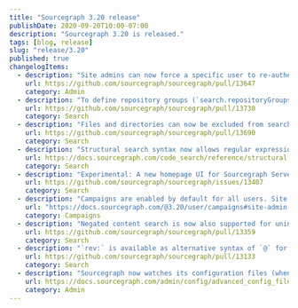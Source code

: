 ```yaml
---
title: "Sourcegraph 3.20 release"
publishDate: 2020-09-20T10:00-07:00
description: "Sourcegraph 3.20 is released."
tags: [blog, release]
slug: "release/3.20"
published: true
changelogItems:
  - description: "Site admins can now force a specific user to re-authenticate on their next request or visit."
    url: https://github.com/sourcegraph/sourcegraph/pull/13647
    category: Admin
  - description: "To define repository groups (`search.repositoryGroups` in global, org, or user settings), you can now specify regular expressions in addition to single repository names."
    url: https://github.com/sourcegraph/sourcegraph/pull/13730
    category: Search
  - description: "Files and directories can now be excluded from search by adding the file `.sourcegraph/ignore` to the root directory of a repository."
    url: https://github.com/sourcegraph/sourcegraph/pull/13690
    category: Search
  - description: "Structural search syntax now allows regular expressions in patterns. Also, `...` can now be used in place of `:[_]`."
    url: https://docs.sourcegraph.com/code_search/reference/structural
    category: Search
  - description: "Experimental: A new homepage UI for Sourcegraph Server shows the user their recent searches, repositories, files, and saved searches. It can be enabled with `experimentalFeatures.showEnterpriseHomePanels`."
    url: https://github.com/sourcegraph/sourcegraph/issues/13407
    category: Search
  - description: "Campaigns are enabled by default for all users. Site admins may view and create campaigns; everyone else may only view campaigns."
    url: "https://docs.sourcegraph.com/@3.20/user/campaigns#site-admin-configuration-for-campaigns"
    category: Campaigns
  - description: "Negated content search is now also supported for unindexed repositories. Previously it was only supported for indexed repositories."
    url: https://github.com/sourcegraph/sourcegraph/pull/13359
    category: Search
  - description: "`rev:` is available as alternative syntax of `@` for searching revisions instead of the default branch"
    url: https://github.com/sourcegraph/sourcegraph/pull/13133
    category: Search
  - description: "Sourcegraph now watches its configuration files (when using external files) and automatically applies the changes to Sourcegraph's configuration when they change. For example, this allows Sourcegraph to detect when a Kubernetes ConfigMap changes."
    url: https://docs.sourcegraph.com/admin/config/advanced_config_file
    category: Admin
---
```

